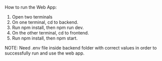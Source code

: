 How to run the Web App:

1. Open two terminals
2. On one terminal, cd to backend.
3. Run npm install, then npm run dev.
4. On the other terminal, cd to frontend.
5. Run npm install, then npm start.

NOTE: Need .env file inside backend folder with correct values in order to successfully run and use the web app.
